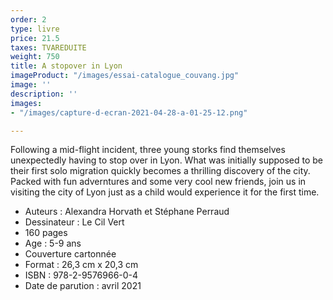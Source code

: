 ```yaml
---
order: 2
type: livre
price: 21.5
taxes: TVAREDUITE
weight: 750
title: A stopover in Lyon
imageProduct: "/images/essai-catalogue_couvang.jpg"
image: ''
description: ''
images:
- "/images/capture-d-ecran-2021-04-28-a-01-25-12.png"

---
```

Following a mid-flight incident, three young storks find themselves unexpectedly having to stop over in Lyon. What was initially supposed to be their first solo migration quickly becomes a thrilling discovery of the city. Packed with fun adverntures and some very cool new friends, join us in visiting the city of Lyon just as a child would experience it for the first time.

* Auteurs : Alexandra Horvath et Stéphane Perraud
* Dessinateur : Le Cil Vert
* 160 pages
* Age : 5-9 ans
* Couverture cartonnée
* Format : 26,3 cm x 20,3 cm
* ISBN : 978-2-9576966-0-4
* Date de parution : avril 2021